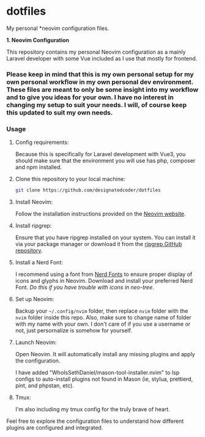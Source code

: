 # dotfiles 
My personal \*neovim configuration files.

**1. Neovim Configuration**

This repository contains my personal Neovim configuration as a mainly Laravel developer with some Vue included as I use that mostly for frontend.
### Please keep in mind that this is my own personal setup for my own personal workflow in my own personal dev environment.  These files are meant to only be some insight into my workflow and to give you ideas for your own. I have no interest in changing my setup to suit your needs.  I will, of course keep this updated to suit my own needs.

### Usage

1. Config requirements:

    Because this is specifically for Laravel development with Vue3, you should make sure that the environment you will use has php, composer and npm installed.
2. Clone this repository to your local machine:

    ```bash
    git clone https://github.com/designatedcoder/dotfiles
    ```

3. Install Neovim:

    Follow the installation instructions provided on the [Neovim website](https://neovim.io/).

4. Install ripgrep:

    Ensure that you have ripgrep installed on your system. You can install it via your package manager or download it from the [ripgrep GitHub repository](https://github.com/BurntSushi/ripgrep).

5. Install a Nerd Font:

    I recommend using a font from [Nerd Fonts](https://www.nerdfonts.com/) to ensure proper display of icons and glyphs in Neovim. Download and install your preferred Nerd Font. *Do this if you have trouble with icons in neo-tree*.

6. Set up Neovim:

    Backup your `~/.config/nvim` folder, then replace `nvim` folder with the `nvim` folder inside this repo. Also, make sure to change name of folder with my name with your own.  I don't care of if you use a username or not, just persornalize is somehow for yourself. 

7. Launch Neovim:

    Open Neovim. It will automatically install any missing plugins and apply the configuration.

    I have added "WhoIsSethDaniel/mason-tool-installer.nvim" to lsp configs to auto-install plugins not found in Mason (ie, stylua, prettierd, pint, and phpstan, etc).
    
8. Tmux:

    I'm also including my tmux config for the truly brave of heart.

Feel free to explore the configuration files to understand how different plugins are configured and integrated.
